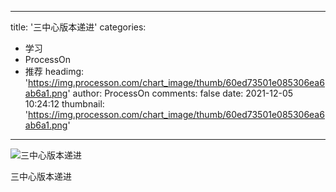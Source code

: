 
---
title: '三中心版本递进'
categories: 
 - 学习
 - ProcessOn
 - 推荐
headimg: 'https://img.processon.com/chart_image/thumb/60ed73501e085306ea6ab6a1.png'
author: ProcessOn
comments: false
date: 2021-12-05 10:24:12
thumbnail: 'https://img.processon.com/chart_image/thumb/60ed73501e085306ea6ab6a1.png'
---

<div>   
<img class="thumb" alt="三中心版本递进" src="https://img.processon.com/chart_image/thumb/60ed73501e085306ea6ab6a1.png" referrerpolicy="no-referrer">
<p>三中心版本递进</p>  
</div>
            
